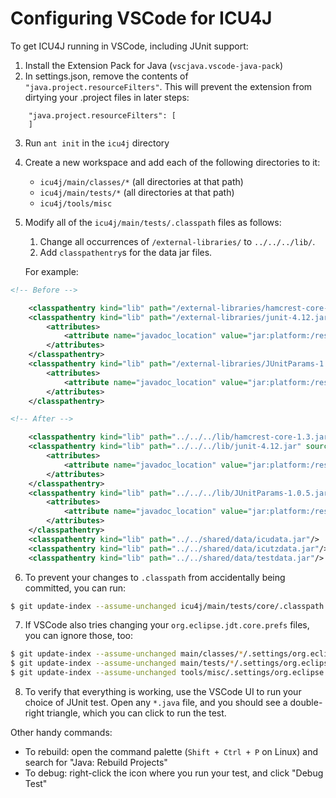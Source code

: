 # Configuring VSCode for ICU4J

To get ICU4J running in VSCode, including JUnit support:

1. Install the Extension Pack for Java (`vscjava.vscode-java-pack`)
2. In settings.json, remove the contents of `"java.project.resourceFilters"`. This will prevent the extension from dirtying your .project files in later steps:

```
    "java.project.resourceFilters": [
    ]
```

3. Run `ant init` in the `icu4j` directory
4. Create a new workspace and add each of the following directories to it:
    - `icu4j/main/classes/*` (all directories at that path)
    - `icu4j/main/tests/*` (all directories at that path)
    - `icu4j/tools/misc`
5. Modify all of the `icu4j/main/tests/.classpath` files as follows:
    1. Change all occurrences of `/external-libraries/` to `../../../lib/`.
    2. Add `classpathentry`s for the data jar files.
    
    For example:

```xml
<!-- Before -->

	<classpathentry kind="lib" path="/external-libraries/hamcrest-core-1.3.jar"/>
	<classpathentry kind="lib" path="/external-libraries/junit-4.12.jar" sourcepath="/external-libraries/junit-4.12-sources.jar">
		<attributes>
			<attribute name="javadoc_location" value="jar:platform:/resource/external-libraries/junit-4.12-javadoc.jar!/"/>
		</attributes>
	</classpathentry>
	<classpathentry kind="lib" path="/external-libraries/JUnitParams-1.0.5.jar" sourcepath="/external-libraries/JUnitParams-1.0.5-sources.jar">
		<attributes>
			<attribute name="javadoc_location" value="jar:platform:/resource/external-libraries/JUnitParams-1.0.5-javadoc.jar!/"/>
		</attributes>
	</classpathentry>

<!-- After -->

	<classpathentry kind="lib" path="../../../lib/hamcrest-core-1.3.jar"/>
	<classpathentry kind="lib" path="../../../lib/junit-4.12.jar" sourcepath="../../../lib/junit-4.12-sources.jar">
		<attributes>
			<attribute name="javadoc_location" value="jar:platform:/resource/../../../lib/junit-4.12-javadoc.jar!/"/>
		</attributes>
	</classpathentry>
	<classpathentry kind="lib" path="../../../lib/JUnitParams-1.0.5.jar" sourcepath="../../../lib/JUnitParams-1.0.5-sources.jar">
		<attributes>
			<attribute name="javadoc_location" value="jar:platform:/resource/../../../lib/JUnitParams-1.0.5-javadoc.jar!/"/>
		</attributes>
	</classpathentry>
	<classpathentry kind="lib" path="../../shared/data/icudata.jar"/>
	<classpathentry kind="lib" path="../../shared/data/icutzdata.jar"/>
	<classpathentry kind="lib" path="../../shared/data/testdata.jar"/>
```

6. To prevent your changes to `.classpath` from accidentally being committed, you can run:

```bash
$ git update-index --assume-unchanged icu4j/main/tests/core/.classpath
```

7. If VSCode also tries changing your `org.eclipse.jdt.core.prefs` files, you can ignore those, too:

```bash
$ git update-index --assume-unchanged main/classes/*/.settings/org.eclipse.jdt.core.prefs
$ git update-index --assume-unchanged main/tests/*/.settings/org.eclipse.jdt.core.prefs
$ git update-index --assume-unchanged tools/misc/.settings/org.eclipse.jdt.core.prefs
```

8. To verify that everything is working, use the VSCode UI to run your choice of JUnit test. Open any `*.java` file, and you should see a double-right triangle, which you can click to run the test.

Other handy commands:

- To rebuild: open the command palette (`Shift + Ctrl + P` on Linux) and search for "Java: Rebuild Projects"
- To debug: right-click the icon where you run your test, and click "Debug Test"
